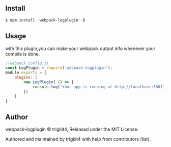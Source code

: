 ## Install




```javascript
$ npm install  webpack-logplugin -D
```


## Usage

with this plugin,you can make your webpack output info whenever your compile is done.
```javascript
//webpack.config.js
const LogPlugin = require('webpack-logplugin');
module.exports = {
    plugins: [
        new LogPlugin( () => {
            console.log('Your app is running at http://localhost:3001')
        })
    ]
}
```

## Author

webpack-logplugin © trigkit4, Released under the MIT License.

Authored and maintained by trigkit4 with help from contributors (list).
